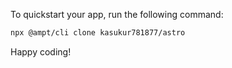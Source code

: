 To quickstart your app, run the following command: 

```bash
npx @ampt/cli clone kasukur781877/astro
```

Happy coding!